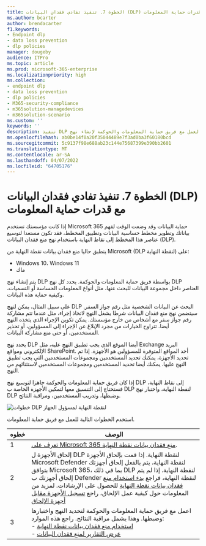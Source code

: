 ```yaml
---
title: الخطوة 7. تنفيذ تفادي فقدان البيانات (DLP) مع قدرات حماية المعلومات
ms.author: bcarter
author: brendacarter
f1.keywords:
- Endpoint dlp
- data loss prevention
- dlp policies
manager: dougeby
audience: ITPro
ms.topic: article
ms.prod: microsoft-365-enterprise
ms.localizationpriority: high
ms.collection:
- endpoint dlp
- data loss prevention
- dlp policies
- M365-security-compliance
- m365solution-managedevices
- m365solution-scenario
ms.custom: ''
keywords: ''
description: تنفيذ DLP نقطة النهاية من خلال العمل مع فريق حماية المعلومات والحوكمة لإنشاء نهج DLP لمؤسستك.
ms.openlocfilehash: ab0be14f0a20f35044489e7f3ad0ba3f60180bcd
ms.sourcegitcommit: 5c9137f98e688ab23c144e75687399e390bb2601
ms.translationtype: MT
ms.contentlocale: ar-SA
ms.lasthandoff: 04/07/2022
ms.locfileid: "64705176"
---
```

# <a name="step-7-implement-data-loss-prevention-dlp-with-information-protection-capabilities"></a>الخطوة 7. تنفيذ تفادي فقدان البيانات (DLP) مع قدرات حماية المعلومات


إذا كانت مؤسستك تستخدم Microsoft 365 حماية البيانات وقد وضعت الوقت لفهم بياناتك وتطوير مخطط حساسية البيانات وتطبيق المخطط، فقد تكون مستعدا لتوسيع عناصر هذا المخطط إلى نقاط النهاية باستخدام نهج منع فقدان البيانات (DLP). 

ينطبق حاليا منع فقدان بيانات نقطة النهاية من Microsoft (DLP لنقطة النهاية) على:
- Windows 10، Windows 11
- ماك

يتم إنشاء نهج DLP بواسطة فريق حماية المعلومات والحوكمة. يحدد كل نهج DLP العناصر داخل مجموعة البيانات للبحث عنها، مثل أنواع المعلومات الحساسة أو التسميات، وكيفية حماية هذه البيانات. 

على سبيل المثال، يمكن لنهج DLP البحث عن البيانات الشخصية مثل رقم جواز السفر. سيتضمن نهج منع فقدان البيانات شرطا يشغل النهج لاتخاذ إجراء، مثل عندما تتم مشاركة رقم جواز سفر مع أشخاص من خارج مؤسستك. يمكن تكوين الإجراء الذي يتخذه النهج أيضا. تتراوح الخيارات من مجرد الإبلاغ عن الإجراء إلى المسؤولين، أو تحذير المستخدمين، أو حتى منع مشاركة البيانات.

يحدد نهج DLP أيضا الموقع الذي يجب تطبيق النهج عليه، مثل Exchange البريد الإلكتروني ومواقع SharePoint. أحد المواقع المتوفرة للمسؤولين هو الأجهزة. إذا تم تحديد الأجهزة، يمكنك تحديد المستخدمين ومجموعات المستخدمين التي يجب تطبيق النهج عليها. يمكنك أيضا تحديد المستخدمين ومجموعات المستخدمين لاستثنائهم من النهج.

إذا كان فريق حماية المعلومات والحوكمة جاهزا لتوسيع نهج DLP إلى نقاط النهاية، فستحتاج إلى التنسيق معها لتمكين الأجهزة الخاصة ب DLP لنقطة النهاية، واختبار نهج DLP وضبطها، وتدريب المستخدمين، ومراقبة النتائج. 

![خطوات DLP لنقطة النهاية لمسؤول الجهاز](../media/devices/endpoint-dlp-steps.png#lightbox)


استخدم الخطوات التالية للعمل مع فريق حماية المعلومات.


|خطوه  |الوصف  |
|---------|---------|
|1     |  [تعرف على Microsoft 365 منع فقدان بيانات نقطة النهاية](../compliance/endpoint-dlp-learn-about.md).        |
|2     | إلحاق الأجهزة ل DLP لنقطة النهاية. إذا قمت بإلحاق الأجهزة Microsoft Defender لنقطة النهاية، يتم بالفعل إلحاق أجهزتك بتوافق Microsoft 365، بما في ذلك DLP لنقطة النهاية. إذا لم يتم إلحاق أجهزتك ب Defender لنقطة النهاية، فراجع [بدء استخدام منع فقدان بيانات نقطة النهاية](../compliance/endpoint-dlp-getting-started.md) للحصول على الإرشادات. لمزيد من المعلومات حول كيفية عمل الإلحاق، راجع [تسجيل الأجهزة مقابل أجهزة الإلحاق](manage-devices-with-intune-overview.md#enrolling-devices-vs-onboarding-devices)|
|3     |   اعمل مع فريق حماية المعلومات والحوكمة لتحديد النهج واختبارها وضبطها. وهذا يشمل مراقبة النتائج. راجع هذه الموارد:<br>- [استخدام منع فقدان بيانات نقطة النهاية](../compliance/endpoint-dlp-using.md)<br>- [عرض التقارير لمنع فقدان البيانات](../compliance/view-the-dlp-reports.md)      |
